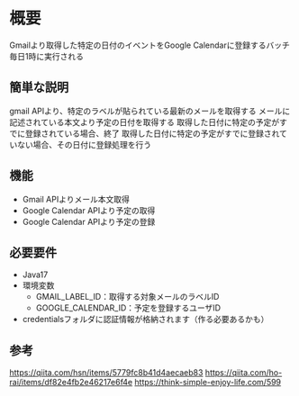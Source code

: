 # 概要

Gmailより取得した特定の日付のイベントをGoogle Calendarに登録するバッチ
毎日1時に実行される

## 簡単な説明

gmail APIより、特定のラベルが貼られている最新のメールを取得する
メールに記述されている本文より予定の日付を取得する
取得した日付に特定の予定がすでに登録されている場合、終了
取得した日付に特定の予定がすでに登録されていない場合、その日付に登録処理を行う

## 機能

- Gmail APIよりメール本文取得
- Google Calendar APIより予定の取得
- Google Calendar APIより予定の登録


## 必要要件

- Java17
- 環境変数
  - GMAIL_LABEL_ID：取得する対象メールのラベルID
  - GOOGLE_CALENDAR_ID：予定を登録するユーザID
- credentialsフォルダに認証情報が格納されます（作る必要あるかも）
  
## 参考
https://qiita.com/hsn/items/5779fc8b41d4aecaeb83
https://qiita.com/ho-rai/items/df82e4fb2e46217e6f4e
https://think-simple-enjoy-life.com/599

